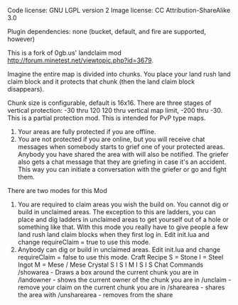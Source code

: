 Code license: GNU LGPL version 2
Image license: CC Attribution-ShareAlike 3.0

Plugin dependencies: none (bucket, default, and fire are supported, however)

This is a fork of 0gb.us' landclaim mod http://forum.minetest.net/viewtopic.php?id=3679.

Imagine the entire map is divided into chunks. You place your land rush land claim block and it protects that chunk (then the land claim block disappears).

Chunk size is configurable, default is 16x16. There are three stages of vertical protection: 
   -30 thru 120
   120 thru vertical map limit, 
   -200 thru -30.
This is a partial protection mod. This is intended for PvP type maps.
1) Your areas are fully protected if you are offline.
2) You are not protected if you are online, but you will receive chat messages when somebody starts to grief one of your protected areas. Anybody you have shared the area with will also be notified. The griefer also gets a chat message that they are griefing in case it's an accident. This way you can initiate a conversation with the griefer or go and fight them.

There are two modes for this Mod
1) You are required to claim areas you wish the build on. You cannot dig or build in unclaimed areas. The exception to this are ladders, you can place and dig ladders in unclaimed areas to get yourself out of a hole or something like that. With this mode you really have to give people a few land rush land claim blocks when they first log in. Edit init.lua and change requireClaim = true to use this mode.
2) Anybody can dig or build in unclaimed areas. Edit init.lua and change requireClaim = false to use this mode.
Craft Recipe
S = Stone
I = Steel Ingot
M = Mese / Mese Crystal
S I S
I M I
S I S
Chat Commands
/showarea - Draws a box around the current chunk you are in
/landowner - shows the current owner of the chunk you are in
/unclaim - remove your claim on the current chunk you are in
/sharearea <name> - shares the area with <name>
/unsharearea <name> - removes <name> from the share
